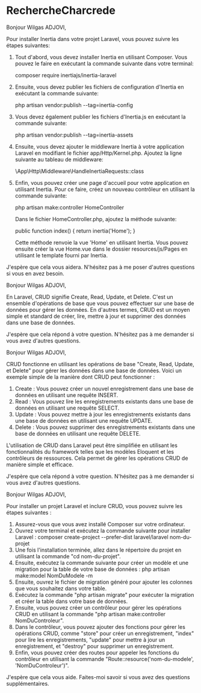 # RechercheCharcrede
Bonjour Wilgas ADJOVI,

Pour installer Inertia dans votre projet Laravel, vous pouvez suivre les étapes suivantes:

1. Tout d'abord, vous devez installer Inertia en utilisant Composer. Vous pouvez le faire en exécutant la commande suivante dans votre terminal:

   composer require inertiajs/inertia-laravel

2. Ensuite, vous devez publier les fichiers de configuration d'Inertia en exécutant la commande suivante:

   php artisan vendor:publish --tag=inertia-config

3. Vous devez également publier les fichiers d'Inertia.js en exécutant la commande suivante:

   php artisan vendor:publish --tag=inertia-assets

4. Ensuite, vous devez ajouter le middleware Inertia à votre application Laravel en modifiant le fichier app/Http/Kernel.php. Ajoutez la ligne suivante au tableau de middleware:

   \App\Http\Middleware\HandleInertiaRequests::class

5. Enfin, vous pouvez créer une page d'accueil pour votre application en utilisant Inertia. Pour ce faire, créez un nouveau contrôleur en utilisant la commande suivante:

   php artisan make:controller HomeController

   Dans le fichier HomeController.php, ajoutez la méthode suivante:

   public function index()
   {
       return inertia('Home');
   }

   Cette méthode renvoie la vue 'Home' en utilisant Inertia. Vous pouvez ensuite créer la vue Home.vue dans le dossier resources/js/Pages en utilisant le template fourni par Inertia.

J'espère que cela vous aidera. N'hésitez pas à me poser d'autres questions si vous en avez besoin.


Bonjour Wilgas ADJOVI,

En Laravel, CRUD signifie Create, Read, Update, et Delete. C'est un ensemble d'opérations de base que vous pouvez effectuer sur une base de données pour gérer les données. En d'autres termes, CRUD est un moyen simple et standard de créer, lire, mettre à jour et supprimer des données dans une base de données.

J'espère que cela répond à votre question. N'hésitez pas à me demander si vous avez d'autres questions.



Bonjour Wilgas ADJOVI,

CRUD fonctionne en utilisant les opérations de base "Create, Read, Update, et Delete" pour gérer les données dans une base de données. Voici un exemple simple de la manière dont CRUD peut fonctionner :

1. Create : Vous pouvez créer un nouvel enregistrement dans une base de données en utilisant une requête INSERT.
2. Read : Vous pouvez lire les enregistrements existants dans une base de données en utilisant une requête SELECT.
3. Update : Vous pouvez mettre à jour les enregistrements existants dans une base de données en utilisant une requête UPDATE.
4. Delete : Vous pouvez supprimer des enregistrements existants dans une base de données en utilisant une requête DELETE.

L'utilisation de CRUD dans Laravel peut être simplifiée en utilisant les fonctionnalités du framework telles que les modèles Eloquent et les contrôleurs de ressources. Cela permet de gérer les opérations CRUD de manière simple et efficace.

J'espère que cela répond à votre question. N'hésitez pas à me demander si vous avez d'autres questions.



Bonjour Wilgas ADJOVI,

Pour installer un projet Laravel et inclure CRUD, vous pouvez suivre les étapes suivantes :

1. Assurez-vous que vous avez installé Composer sur votre ordinateur.
2. Ouvrez votre terminal et exécutez la commande suivante pour installer Laravel : composer create-project --prefer-dist laravel/laravel nom-du-projet
3. Une fois l'installation terminée, allez dans le répertoire du projet en utilisant la commande "cd nom-du-projet".
4. Ensuite, exécutez la commande suivante pour créer un modèle et une migration pour la table de votre base de données : php artisan make:model NomDuModele -m
5. Ensuite, ouvrez le fichier de migration généré pour ajouter les colonnes que vous souhaitez dans votre table.
6. Exécutez la commande "php artisan migrate" pour exécuter la migration et créer la table dans votre base de données.
7. Ensuite, vous pouvez créer un contrôleur pour gérer les opérations CRUD en utilisant la commande "php artisan make:controller NomDuControleur".
8. Dans le contrôleur, vous pouvez ajouter des fonctions pour gérer les opérations CRUD, comme "store" pour créer un enregistrement, "index" pour lire les enregistrements, "update" pour mettre à jour un enregistrement, et "destroy" pour supprimer un enregistrement.
9. Enfin, vous pouvez créer des routes pour appeler les fonctions du contrôleur en utilisant la commande "Route::resource('nom-du-modele', 'NomDuControleur')".

J'espère que cela vous aide. Faites-moi savoir si vous avez des questions supplémentaires.



